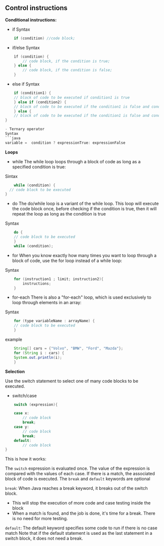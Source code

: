 ## Control instructions

**Conditional instructions:**

- if 
Syntax
```java 
    if (condition) //code block; 
```

- if/else 
Syntax
```java
    ìf (condition) {
        // code block, if the condition is true;
    } else {
        // code block, if the condition is false;
    }
```

- else if
Syntax
```java
    if (condition1) {
    // block of code to be executed if condition1 is true
    } else if (condition2) {
    // block of code to be executed if the condition1 is false and condition2 is true
    } else {
    // block of code to be executed if the condition1 is false and condition2 is false
}

- Ternary operator
Syntax
```java
variable = 	condition ? expressionTrue: expressionFalse
```


**Loops**
- while
The while loop loops through a block of code as long as a specified condition is true:

Sintax
```java
    while (condition) {
  // code block to be executed
}
```
- do
The do/while loop is a variant of the while loop. This loop will execute the code block once, before checking if the condition is true, then it will repeat the loop as long as the condition is true

Syntax
```java
    do {
    // code block to be executed
    }   
    while (condition);
```
- for
When you know exactly how many times you want to loop through a block of code, use the for loop instead of a while loop:

Syntax
```java
    for (instruction1 ; limit; instruction2){
        instructions;
    }
```

- for-each
There is also a "for-each" loop, which is used exclusively to loop through elements in an array:

Syntax
```java
    for (type variableName : arrayName) {
    // code block to be executed
    }
```
example 
```java
    String[] cars = {"Volvo", "BMW", "Ford", "Mazda"};
    for (String i : cars) {
    System.out.println(i);
    }
```

**Selection**

Use the switch statement to select one of many code blocks to be executed.

- switch/case
```java
    switch (expression){

    case x: 
        // code block
        break;
    case y:
        // code block
        break;
    default:
        // code block
}
```

This is how it works:

The ```switch``` expression is evaluated once.
The value of the expression is compared with the values of each case.
If there is a match, the associated block of code is executed.
The ```break``` and ```default``` keywords are optional

```break```: When Java reaches a break keyword, it breaks out of the switch block.
- This will stop the execution of more code and case testing inside the block
- When a match is found, and the job is done, it's time for a break. There is no need for more testing.

```default```: The default keyword specifies some code to run if there is no case match
Note that if the default statement is used as the last statement in a switch block, it does not need a break.
